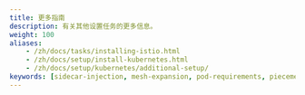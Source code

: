 ```yaml
---
title: 更多指南
description: 有关其他设置任务的更多信息。
weight: 100
aliases:
    - /zh/docs/tasks/installing-istio.html
    - /zh/docs/setup/install-kubernetes.html
    - /zh/docs/setup/kubernetes/additional-setup/
keywords: [sidecar-injection, mesh-expansion, pod-requirements, piecemeal-install]
---
```

